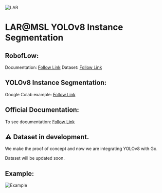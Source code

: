 ![LAR](https://github.com/MSL-LAR-MinhoTeam/2TDP/blob/main/Images/git_msl_YOLO.png)
# LAR@MSL YOLOv8 Instance Segmentation

## RobofLow:
Documentation: [Follow Link](https://docs.roboflow.com/)
Dataset: [Follow Link](https://universe.roboflow.com/omnidatasetsegmentation/msl-omnidirecional-lar-uminho/dataset/14)

## YOLOv8 Instance Segmentation:
Google Colab example: [Follow Link](https://colab.research.google.com/gist/josecomartins/8091faa58b21a951b12658f64687b8e6/msl_yolov8.ipynb)

## Official Documentation:
To see documentation: [Follow Link](https://docs.ultralytics.com/)

## ⚠️ Dataset in development.

We make the proof of concept and now we are integrating YOLOv8 with Go. 

Dataset will be updated soon.

## Example:
![Example](https://github.com/MSL-LAR-MinhoTeam/2TDP/blob/main/Yolo/example.jpg)
